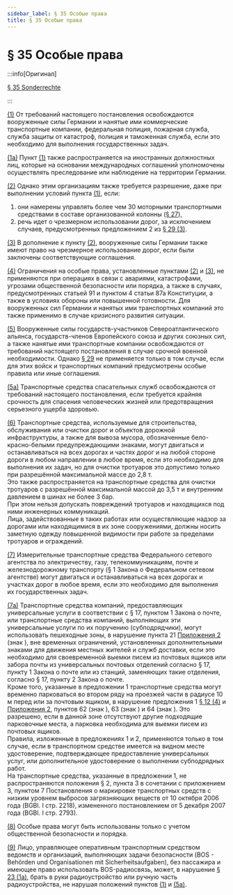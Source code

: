 ```yaml
---
sidebar_label: § 35 Особые права
title: § 35 Особые права
---
```


<VerifiedTranslationIcon />

# § 35 Особые права

:::info[Оригинал]

[§ 35 Sonderrechte](https://www.gesetze-im-internet.de/stvo_2013/__35.html)

:::


<span id="1">[(1)](#1)</span> От требований настоящего постановления освобождаются 
вооруженные силы Германии и нанятые ими коммерческие транспортные компании, федеральная полиция, 
пожарная служба, служба защиты от катастроф, полиция и таможенная служба, если это необходимо для
выполнения государственных задач.


<span id="1a">[(1a)](#1a)</span> Пункт [(1)](#1) также распространяется на иностранных должностных лиц, которые на основании
международных соглашений уполномочены осуществлять преследование или наблюдение на территории Германии.


<span id="2">[(2)](#2)</span> Однако этим организациям также требуется разрешение, даже при выполнении условий пункта [(1)](#1), если:  
1. они намерены управлять более чем 30 моторными транспортными средствами в составе организованной колонны ([§ 27](/docs/general-traffic-rules/convoys)),
2. речь идет о чрезмерном использовании дорог, за исключением случаев, предусмотренных предложением 2 из [§ 29 (3)](/docs/general-traffic-rules/excessive-use#3).


<span id="3">[(3)](#3)</span> В дополнение к пункту [(2)](#2), вооруженные силы Германии также имеют право на чрезмерное
использование дорог, если были заключены соответствующие соглашения.


<span id="4">[(4)](#4)</span> Ограничения на особые права, установленные пунктами [(2)](#2) и [(3)](#3),
не применяются при операциях в связи с авариями, катастрофами, угрозами общественной безопасности или порядка,
а также в случаях, предусмотренных статьей 91 и пунктом 4 статьи 87а Конституции, а также в условиях обороны 
или повышенной готовности. Для вооруженных сил Германии и нанятых ими транспортных компаний это также применимо
в случае кризисного развития ситуации.


<span id="5">[(5)](#5)</span> Вооруженные силы государств-участников Североатлантического альянса, государств-членов 
Европейского союза и других союзных сил, а также нанятые ими транспортные компании освобождаются от требований настоящего
постановления в случае срочной военной необходимости. Однако [§ 29](/docs/general-traffic-rules/excessive-use) не применяется только в том случае, если для этих войск
и транспортных компаний предусмотрены особые правила или иные соглашения.


<span id="5a">[(5a)](#5a)</span> Транспортные средства спасательных служб освобождаются от требований настоящего
постановления, если требуется крайняя срочность для спасения человеческих жизней или
предотвращения серьезного ущерба здоровью.


<span id="6">[(6)](#6)</span> Транспортные средства, используемые для строительства, обслуживания или очистки дорог и
объектов дорожной инфраструктуры, а также для вывоза мусора, обозначенные бело-красно-белыми
предупреждающими знаками, могут двигаться и останавливаться на всех дорогах и частях дорог и на
любой стороне дороги в любом направлении в любое время, если это необходимо для выполнения их задач, но
для очистки тротуаров это допустимо только при разрешённой максимальной массе до 2,8 т.  
Это также распространяется на транспортные средства для очистки тротуаров с разрешённой максимальной массой до 3,5 т и внутренним давлением в шинах не более 3 бар.  
При этом нельзя допускать повреждений тротуаров и находящихся под ними инженерных коммуникаций.  
Лица, задействованные в таких работах или осуществляющие надзор за дорогами или находящимися в их зоне сооружениями, должны 
носить заметную одежду повышенной видимости при работе за пределами тротуаров и ограждений.


<span id="7">[(7)](#7)</span> Измерительные транспортные средства Федерального сетевого агентства по электричеству, газу,
телекоммуникациям, почте и железнодорожному транспорту (§ 1 Закона о Федеральном сетевом агентстве)
могут двигаться и останавливаться на всех дорогах и участках дорог в любое время, если это
необходимо для выполнения их государственных задач.


<span id="7a">[(7a)](#7a)</span> Транспортные средства компаний, предоставляющих универсальные услуги
в соответствии с § 17, пунктом 1 Закона о почте, или транспортные средства компаний, выполняющих эти
универсальные услуги по их поручению (субподрядчики), могут использовать пешеходные зоны, в нарушение 
пункта 21 [Приложения 2](/docs/appendix-2) (знак <TrafficSign sign="242.1" />), вне временных ограничений, установленных
дополнительными знаками для движения местных жителей и служб доставки, если это необходимо для своевременной
выемки писем из почтовых ящиков или забора почты из универсальных почтовых отделений согласно § 17, пункту 1 Закона о почте 
или из станций, заменяющих такие отделения, согласно § 17, пункту 2 Закона о почте.  
Кроме того, указанные в предложении 1 транспортные средства могут временно парковаться во втором ряду на проезжей части
в радиусе 10 м перед или за почтовым ящиком, в нарушение предложения 1 [§ 12 (4)](/docs/general-traffic-rules/parking#4) и [Приложения 2](/docs/appendix-2), пунктов 62 (знак <TrafficSign sign="283" />), 63 (знак <TrafficSign sign="286" />) и 64 (знак <TrafficSign sign="290.1" />). Это разрешено, если в данной 
зоне отсутствуют другие подходящие парковочные места, а парковка необходима для выемки писем из почтовых ящиков.  
Правила, изложенные в предложениях 1 и 2, применяются только в том случае, если в транспортном средстве имеется на видном
месте удостоверение, подтверждающее предоставление универсальных услуг, или дополнительное удостоверение о выполнении 
субподрядных работ.  
На транспортные средства, указанные в предложении 1, не распространяются положения § 2, пункта 3 в сочетании с приложением 3, 
пунктом 7 Постановления о маркировке транспортных средств с низким уровнем выбросов загрязняющих веществ от 10 октября 2006 года (BGBl. I стр. 2218), 
измененного постановлением от 5 декабря 2007 года (BGBl. I стр. 2793).


<span id="8">[(8)](#8)</span> Особые права могут быть использованы только с учетом общественной безопасности и порядка.


<span id="9">[(9)](#9)</span> Лицо, управляющее оперативным транспортным средством ведомств и организаций, выполняющих задачи безопасности (BOS - Behörden und Organisationen mit Sicherheitsaufgaben), без пассажира и имеющее право использовать BOS-радиосвязь, может, в нарушение [§ 23 (1a)](/docs/general-traffic-rules/driver-duties#1a), брать в руки
радиоустройство или ручную часть радиоустройства, не нарушая положений пунктов [(1)](#1) и [(5a)](#5a).
